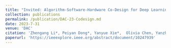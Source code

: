 ```yaml
---
title: "Invited: Algorithm-Software-Hardware Co-Design for Deep Learning Acceleration"
collection: publications
permalink: /publication/DAC-23-Codesign.md
date: 2023-7-31
venue: 'DAC'
citation: 'Zhengang Li*, Peiyan Dong*, Yanyue Xie*,  Olivia Chen, Yanzhi Wang'
paperurl: 'https://ieeexplore.ieee.org/abstract/document/10247939'
---
```

